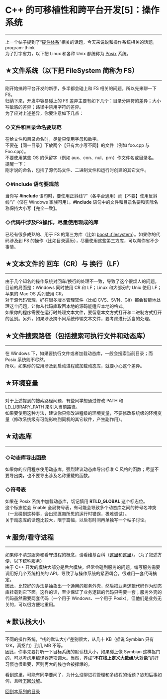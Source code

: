 # C++ 的可移植性和跨平台开发[5]：操作系统 

-----

 上一个帖子提到了“[硬件体系](https://program-think.blogspot.com/2009/01/cxx-cross-platform-develop-4-hardware.html)”相关的话题，今天来说说和操作系统相关的话题。program-think  
 为了打字省力，以下把 Linux 和各种 Unix 都统称为 [Posix](https://en.wikipedia.org/wiki/Posix) 系统。  
   
   
 ## ★文件系统（以下把 FileSystem 简称为 FS）
----------------------------

  
 刚开始搞跨平台开发的新手，多半都会碰上和 FS 相关的问题。所以先来聊一下 FS。  
 归纳下来，开发中容易碰上的 FS 差异主要有如下几个：目录分隔符的差异；大小写敏感的差异；路径中禁用字符的差异。  
 为了应对上述差异，你要注意如下几点：  
   
 ### ◇文件和目录命名要规范

  
 在给文件和目录命名时，尽量只使用字母和数字。  
 不要在【同一目录】下放两个【只有大小写不同】的文件（例如 foo.cpp 与 Foo.cpp）。  
 不要使用某些 OS 的保留字（例如 aux、con、nul、prn）作文件名或目录名。  
 提醒一下：  
 刚才说的命名，包括了源代码文件、二进制文件和运行时创建的其它文件。  
   
 ### ◇#include 语句要规范

  
 当你写 **#include** 语句时，要使用正斜线“/”（各平台通用）而【不要】使用反斜线“\”（仅在 Windows 家族可用）。**#include** 语句中的文件和目录名要和实际名称保持大小写【完全一致】。  
   
 ### ◇代码中涉及FS操作，尽量使用现成的库

  
 已经有很多成熟的、用于 FS 的第三方库（比如 [boost::filesystem](http://www.boost.org/libs/filesystem/)）。如果你的代码涉及到 FS 的操作（比如目录遍历），尽量使用这些第三方库，可以帮你省不少事情。  
   
   
 ## ★文本文件的 回车（CR）与 换行（LF）
---------------------

  
 由于几个知名的操作系统对回车/换行的处理不一致，导致了这个很烦人的问题。  
 目前的局面是：Windows 同时使用 CR 和 LF；Linux 和大部分的 Unix 使用 LF；苹果的 Mac OS 系列使用 CR。  
 对于源代码管理，好在很多版本管理软件（比如 CVS、SVN、Git）都会智能地处理这个问题，让你从代码库取回本地的源码能适应本地的格式。  
 如果你的程序需要在运行时处理文本文件，要留意本文方式打开和二进制方式打开的区别。另外，如果涉及跨不同系统传输文本文件，要考虑进行适当的处理。  
   
   
 ## ★文件搜索路径（包括搜索可执行文件和动态库）
----------------------

  
 在 Windows 下，如果要执行文件或者加载动态库，一般会搜索当前目录；而 Posix 系统则不尽然。  
 所以，如果你的应用涉及到启动进程或加载动态库，就要小心这个差异。  
   
   
 ## ★环境变量
-----

  
 对于上述提到的搜索路径问题，有些同学想通过修改 PATH 和 LD\_LIBRARY\_PATH 来引入当前路径。  
 如果要使用这种方法，建议你只修改进程级的环境变量，不要修改系统级的环境变量（修改系统级有可能影响到同机的其它软件，产生副作用）。  
   
   
 ## ★动态库
----

  
 ### ◇动态库导出函数

  
 如果你的应用程序使用动态库，强烈建议动态库导出标准 C 风格的函数；尽量不要导出类，也不要导出涉及名称重载的函数。  
   
 ### ◇符号表

  
 如果在 Posix 系统中加载动态库，切记慎用 **RTLD\_GLOBAL** 这个标志位。  
 这个标志位会 Enable 全局符号表，有可能会导致多个动态库之间的符号名冲突（一旦碰到这种事，会出现匪夷所思的运行时错误，极难调试）。  
 关于动态库的话题比较大，限于篇幅，以后有时间再单独写一个帖子讨论。  
   
   
 ## ★服务/看守进程
--------

  
 如果你不清楚服务和看守进程的概念，请看维基百科（[这里](https://en.wikipedia.org/wiki/Windows_service)和[这里](https://en.wikipedia.org/wiki/Daemon_%28computer_software%29)）。（为了叙述方便，以下统称服务）  
 由于 C++ 开发的模块大部分是后台模块，经常会碰到服务的问题。编写服务需要调用好几个系统相关的 API，导致了与操作系统的紧密耦合，很难用一套代码搞定。  
 因此，比较好的办法是抽象出一个通用的服务外壳，然后把业务逻辑代码作为动态库挂载到它下面。这样的话，至少保证了业务逻辑的代码只需要一套；服务外壳的代码虽然需要两套代码（一个用于 Windows、一个用于 Posix），但他们是业务无关的，可以很方便地重用。  
   
   
 ## ★默认栈大小
------

  
 不同的操作系统，“栈的默认大小”差别很大，从几十 KB（据说 Symbian 只有12K，真抠门）到几 MB 不等。  
 因此，你事先要打听一下目标系统的默认栈大小，如果碰上像 Symbian 这样抠门的，可以考虑用编译器选项调大。当然，养成“**不在栈上定义大数组/大对象**”的好习惯也很重要，否则再大的栈也会被撑爆的。  
   
   
 看到这里，可能有同学要问了，为什么没聊进程管理和多线程的话题？欲知后事如何，且听[下回分解](https://program-think.blogspot.com/2009/04/cxx-cross-platform-develop-6-thread.html)。  
   
   
 [回到本系列的目录](https://program-think.blogspot.com/2009/01/cxx-cross-platform-develop-0-overview.html#index) 
